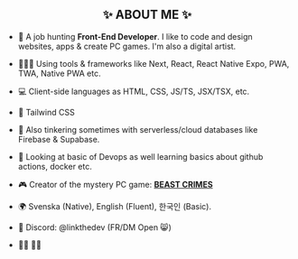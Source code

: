 
<h2 align="center">✨ ABOUT ME ✨</h2>

- 🐧 A job hunting **Front-End Developer**. I like to code and design websites, apps & create PC games. I'm also a digital artist.
  
- 👨🏻‍💻 Using tools & frameworks like Next, React, React Native Expo, PWA, TWA, Native PWA etc.
  
- 💻 Client-side languages as HTML, CSS, JS/TS, JSX/TSX, etc.
  
- 💚 Tailwind CSS

- 💾 Also tinkering sometimes with serverless/cloud databases like Firebase & Supabase.
  
- 🛜 Looking at basic of Devops as well learning basics about github actions, docker etc.
  
- 🎮 Creator of the mystery PC game: [**BEAST CRIMES**](https://www.beastcrimes.com/)
  
- 🌍 Svenska (Native), English (Fluent), 한국인 (Basic).

- 📧 Discord: @linkthedev (FR/DM Open 😸)
  
- 🏳️‍🌈 🏳️‍⚧️
